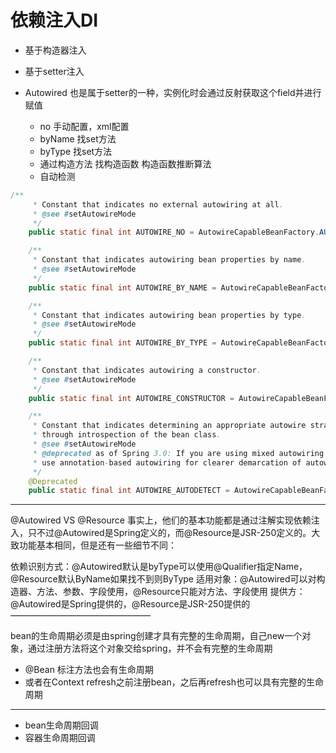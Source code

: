 # 依赖注入DI

+ 基于构造器注入


+ 基于setter注入

+ Autowired
也是属于setter的一种，实例化时会通过反射获取这个field并进行赋值

    + no 手动配置，xml配置
    + byName 找set方法
    + byType 找set方法
    + 通过构造方法 找构造函数 构造函数推断算法
    + 自动检测

```java
/**
	 * Constant that indicates no external autowiring at all.
	 * @see #setAutowireMode
	 */
	public static final int AUTOWIRE_NO = AutowireCapableBeanFactory.AUTOWIRE_NO;

	/**
	 * Constant that indicates autowiring bean properties by name.
	 * @see #setAutowireMode
	 */
	public static final int AUTOWIRE_BY_NAME = AutowireCapableBeanFactory.AUTOWIRE_BY_NAME;

	/**
	 * Constant that indicates autowiring bean properties by type.
	 * @see #setAutowireMode
	 */
	public static final int AUTOWIRE_BY_TYPE = AutowireCapableBeanFactory.AUTOWIRE_BY_TYPE;

	/**
	 * Constant that indicates autowiring a constructor.
	 * @see #setAutowireMode
	 */
	public static final int AUTOWIRE_CONSTRUCTOR = AutowireCapableBeanFactory.AUTOWIRE_CONSTRUCTOR;

	/**
	 * Constant that indicates determining an appropriate autowire strategy
	 * through introspection of the bean class.
	 * @see #setAutowireMode
	 * @deprecated as of Spring 3.0: If you are using mixed autowiring strategies,
	 * use annotation-based autowiring for clearer demarcation of autowiring needs.
	 */
	@Deprecated
	public static final int AUTOWIRE_AUTODETECT = AutowireCapableBeanFactory.AUTOWIRE_AUTODETECT;
```

---
@Autowired VS @Resource
事实上，他们的基本功能都是通过注解实现依赖注入，只不过@Autowired是Spring定义的，而@Resource是JSR-250定义的。大致功能基本相同，但是还有一些细节不同：

依赖识别方式：@Autowired默认是byType可以使用@Qualifier指定Name，@Resource默认ByName如果找不到则ByType
适用对象：@Autowired可以对构造器、方法、参数、字段使用，@Resource只能对方法、字段使用
提供方：@Autowired是Spring提供的，@Resource是JSR-250提供的
————————————————

bean的生命周期必须是由spring创建才具有完整的生命周期，自己new一个对象，通过注册方法将这个对象交给spring，并不会有完整的生命周期
+ @Bean 标注方法也会有生命周期
+ 或者在Context refresh之前注册bean，之后再refresh也可以具有完整的生命周期


---
+ bean生命周期回调
+ 容器生命周期回调
